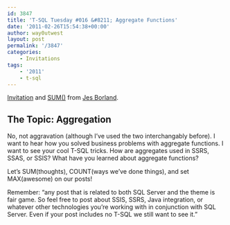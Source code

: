 ```yaml
---
id: 3847
title: 'T-SQL Tuesday #016 &#8211; Aggregate Functions'
date: '2011-02-26T15:54:38+00:00'
author: way0utwest
layout: post
permalink: '/3847'
categories:
    - Invitations
tags:
    - '2011'
    - t-sql
---
```


[Invitation](http://blogs.lessthandot.com/index.php/DataMgmt/DBProgramming/come-one-come-all-to/) and [SUM()](http://blogs.lessthandot.com/index.php/datamgmt/dbprogramming/sum-t-sql-tuesday-016/) from [Jes Borland](http://blogs.lessthandot.com/index.php/author/grrlgeek/).

## The Topic: Aggregation

No, not aggravation (although I’ve used the two interchangably before). I want to hear how you solved business problems with aggregate functions. I want to see your cool T-SQL tricks. How are aggregates used in SSRS, SSAS, or SSIS? What have you learned about aggregate functions?

Let’s SUM(thoughts), COUNT(ways we’ve done things), and set MAX(awesome) on our posts!

Remember: “any post that is related to both SQL Server and the theme is fair game. So feel free to post about SSIS, SSRS, Java integration, or whatever other technologies you’re working with in conjunction with SQL Server. Even if your post includes no T-SQL we still want to see it.”